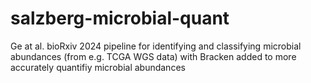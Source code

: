 # salzberg-microbial-quant
Ge at al. bioRxiv 2024 pipeline for identifying and classifying microbial abundances (from e.g. TCGA WGS data) with Bracken added to more accurately quantifiy microbial abundances
